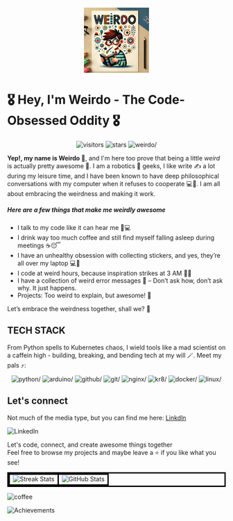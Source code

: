 <!-- I wanted to maintain the flow of my paragraphs so I updated the .markdownlint.yaml config file to allow a line length extension to 300-->
<!-- couldn't center using markdown so I modified the .markdownlint.yaml config to allow in-line html-->
<p align="center">
  <img src="./extras/image.webp" alt=image width="150" height="150" />
</p>

# 🎖️ Hey, I'm Weirdo - The Code-Obsessed Oddity 🎖️  

<!-- couldn't center using markdown so I modified the .markdownlint.yaml config to allow in-line html-->
<p align="center">
  <img src="https://custom-icon-badges.demolab.com/badge/Fellow%20Weirdos-12.64k-blue?style=for-the-badge&logo=groups" alt=visitors />
  <img src="https://custom-icon-badges.demolab.com/badge/⭐%20Total%20Stars-13.34M-yellow?style=for-the-badge&logo=star" alt=stars />
  <img src="https://custom-icon-badges.demolab.com/badge/Weirdness%20Level-2.3B-blue?style=for-the-badge" alt=weirdo/>
</p>

**Yep!, my name is Weirdo 🤪**, and I'm here too prove that being a little
_weird_ is actually pretty awesome 🚀. I am a robotics 🤖 geeks, I like write ✍️ a lot during my leisure time, and I have been known to have deep philosophical conversations with my computer when it refuses to cooperate 💻🤯. I am all about embracing the weirdness and making it work.

<!-- h2 header would be too big for me that's why I opted for 5#s -->
##### Here are a few things that make me weirdly awesome

+ I talk to my code like it can hear me 🥶💻
+ I drink way too much coffee and still find myself falling asleep during meetings ☕😴
+ I have an unhealthy obsession with collecting stickers, and yes, they’re all over my laptop 💻🎨
+ I code at weird hours, because inspiration strikes at 3 AM 🌙💡
+ I have a collection of weird error messages 🧐 – Don’t ask how, don’t ask why. It just happens.
+ Projects: Too weird to explain, but awesome!  🤖

Let’s embrace the weirdness together, shall we? 🤪

## TECH STACK

From Python spells to Kubernetes chaos, I wield tools like a mad scientist on a caffein high - building, breaking, and bending tech at my will 🪄. Meet my pals ⤴️:
<!-- Decided to add a few badges -->
<!-- Modified my .markdownlint.yaml config file so I can add in-line html to control the sizes of some of my stat and widgets-->
<p align="center">
  <img src="https://img.shields.io/badge/python-3670A0?style=for-the-badge&logo=python&logoColor=ffdd54" alt=python/>
  <img src="https://img.shields.io/badge/-Arduino-00979D?style=for-the-badge&logo=Arduino&logoColor=white" alt=arduino/>
  <img src="https://img.shields.io/badge/github-%23121011.svg?style=for-the-badge&logo=github&logoColor=white" alt=github/>
  <img src="https://img.shields.io/badge/git-%23F05033.svg?style=for-the-badge&logo=git&logoColor=white" alt=git/>
  <img src="https://img.shields.io/badge/nginx-%23009639.svg?style=for-the-badge&logo=nginx&logoColor=white" alt=nginx/>
  <img src="https://img.shields.io/badge/kubernetes-%23326ce5.svg?style=for-the-badge&logo=kubernetes&logoColor=white" alt=kr8/>
  <img src="https://img.shields.io/badge/docker-%230db7ed.svg?style=for-the-badge&logo=docker&logoColor=white" alt=docker/>
  <img src="https://img.shields.io/badge/Linux-FCC624?style=for-the-badge&logo=linux&logoColor=black" alt=linux/>
</p>

## Let's connect

Not much of the media type, but you can find me here: [Linkdln](extras/in/jeffery-offei-darko-8440222b3)

![LinkedIn](https://img.shields.io/badge/linkedin-%230077B5.svg?style=for-the-badge&logo=linkedin&logoColor=white)  
<!-- Modified my .markdownlint.yaml config file so I can add in-line html to control the sizes of some of my stat and widgets-->
Let's code, connect, and create awesome things together  
Feel free to browse my projects and maybe leave a ⭐ if you like what you see!

<table style="border: 3px solid black; border-collapse: collapse;">
  <tr>
    <td style="border: 3px solid black;">
      <img src="https://streak-stats.demolab.com/?user=JEFFDARKO&theme=dark&hide_border=true&count_private=true" width="400" height="220" alt="Streak Stats" />
    </td>
    <td style="border: 3px solid black;">
      <img src="https://github-readme-stats.vercel.app/api?username=JEFFDARKO&show_icons=true&theme=radical&count_private=true&hide_title=true&hide=prs" width="400" height="220" alt="GitHub Stats" />
    </td>
  </tr>
</table>
<img src="https://img.buymeacoffee.com/button-api/?text=Buy%20Me%20a%20Coffee&emoji=&slug=vinitshahdeo" alt="coffee" width="1500" height="50" />

![Achievements](https://github-profile-trophy.vercel.app/?username=JEFFDARKO&theme=gruvbox)
